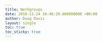 ```yaml
---
title: Workgroups
date: 2018-11-24 16:46:29.000000000 +00:00
author: Doug Davis
layout: single
toc: true
toc_sticky: true
---
```


